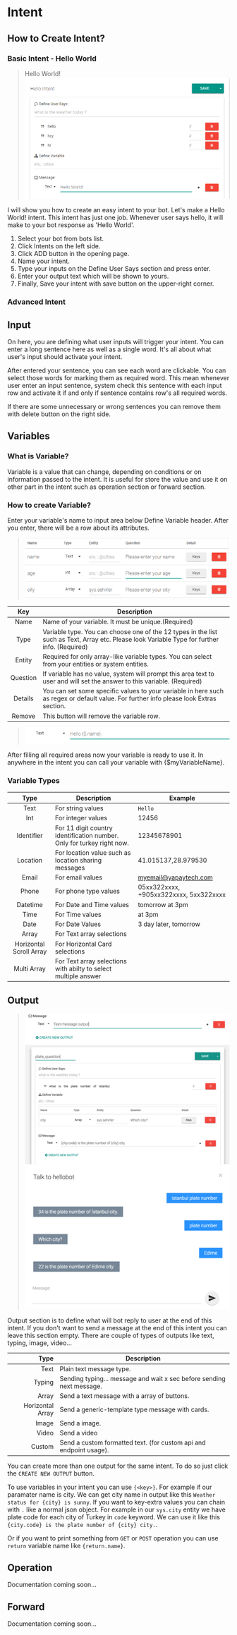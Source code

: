 # Intent
## How to Create Intent?
### Basic Intent - Hello World

> Hello World!
> ![alt text](/images/intent_2.png)

I will show you how to create an easy intent to your bot.
Let's make a Hello World! intent.
This intent has just one job. Whenever user says hello, it will make to your bot response as 'Hello World'.

1. Select your bot from bots list.
2. Click Intents on the left side.
3. Click ADD button in the opening page.
4. Name your intent.
5. Type your inputs on the Define User Says section and press enter.
6. Enter your output text which will be shown to yours.
7. Finally, Save your intent with save button on the upper-right corner.

### Advanced Intent 

## Input

On here, you are defining what user inputs will trigger your intent. You can enter a long sentence here as well as a single word. It's all about what user's input should activate your intent. 

After entered your sentence, you can see each word are clickable. You can select those words for marking them as required word. This mean whenever user enter an input sentence, system check this sentence with each input row and activate it if and only if sentence contains row's all required words.

If there are some unnecessary or wrong sentences you can remove them with delete button on the right side.

## Variables

### What is Variable?

Variable is a value that can change, depending on conditions or on information passed to the intent. It is useful for store the value and use it on other part in the intent such as operation section or forward section.

### How to create Variable?



Enter your variable's name to input area below Define Variable header. After you enter, there will be a row about its attributes. 

> ![alt text](/images/intent_inp_1.png)


|   Key    | Description                                                                                                                                      |
|:--------:|--------------------------------------------------------------------------------------------------------------------------------------------------|
|   Name   | Name of your variable. It must be unique.(Required)                                                                                              |
|   Type   | Variable type. You can choose one of the 12 types in the list such as Text, Array etc. Please look Variable Type for further info. (Required)    |
|  Entity  | Required for only array-like variable types. You can select from your entities or system entities.                                               |
| Question | If variable has no value, system will prompt this area text to user and will set the answer to this variable. (Required)                         |
|  Details | You can set some specific values to your variable in here such as regex or default value. For further info please look Extras section.           |
|  Remove  | This button will remove the variable row.                                                                                                        |

> ![alt text](/images/intent_inp_2.png)

After filling all required areas now your variable is ready to use it. 
In anywhere in the intent you can call your variable with {$myVariableName}. 

### Variable Types

|           Type          | Description | Example |
|:-----------------------:|-------------|---------|
| Text                    | For string values | `Hello`       |
| Int                     | For integer values            |     12456    |
| Identifier              | For 11 digit country identification number. Only for turkey right now. |  12345678901       |
| Location                | For location value such as location sharing messages |  41.015137,28.979530  |
| Email                   | For email values | myemail@yapaytech.com |
| Phone                   | For phone type values | 05xx322xxxx, +905xx322xxxx, 5xx322xxxx |
| Datetime                | For Date and Time values | tomorrow at 3pm|
| Time                    | For Time values| at 3pm |
| Date                    | For Date Values| 3 day later, tomorrow |
| Array                   | For Text array selections | |
| Horizontal Scroll Array | For Horizontal Card selections |         |
| Multi Array             | For Text array selections with abilty to select multiple answer |         |

## Output
> ![intent-output-text](/images/intent-output-text.png)
> ![intent-city](/images/intent-city.png)
> ![intent-city-test](/images/intent-city-test.png)

Output section is to define what will bot reply to user at the end of this intent. If you don't want to send a message at the end of this intent you can leave this section empty. There are couple of types of outputs like text, typing, image, video...

|             Type | Description                                                           |
|-----------------:|-----------------------------------------------------------------------|
|             Text | Plain text message type.                                              |
|           Typing | Sending typing... message and wait x sec before sending next message. |
|            Array | Send a text message with a array of buttons.                          |
| Horizontal Array | Send a generic-template type message with cards.                      |
|            Image | Send a image.                                                         |
|            Video | Send a video                                                          |
|           Custom | Send a custom formatted text. (for custom api and endpoint usage).    |

You can create more than one output for the same intent. To do so just click the `CREATE NEW OUTPUT` button.


To use variables in your intent you can use `{<key>}`. For example if our paramater name is city. We can get city name in output like this `Weather status for {city} is sunny`. If you want to key-extra values you can chain with `.` like a normal json object. For example in our `sys.city` entity we have plate code for each city of Turkey in `code` keyword. We can use it like this `{city.code} is the plate number of {city} city.`.

Or if you want to print something from `GET` or `POST` operation you can use `return` variable name like `{return.name}`.

## Operation
Documentation coming soon...

## Forward
Documentation coming soon...